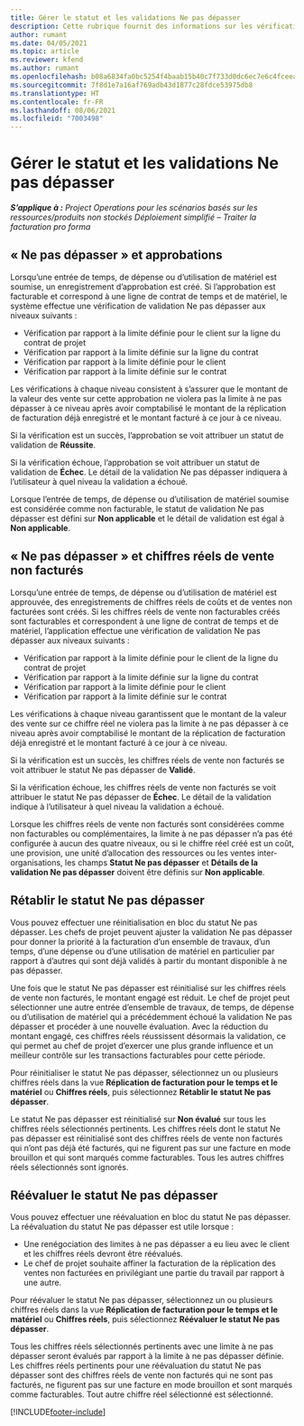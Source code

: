 ```yaml
---
title: Gérer le statut et les validations Ne pas dépasser
description: Cette rubrique fournit des informations sur les vérifications de limite à ne pas dépasser effectués dans Project Operations.
author: rumant
ms.date: 04/05/2021
ms.topic: article
ms.reviewer: kfend
ms.author: rumant
ms.openlocfilehash: b08a6834fa0bc5254f4baab15b40c7f733d0dc6ec7e6c4fceea2836e5e4c656a
ms.sourcegitcommit: 7f8d1e7a16af769adb43d1877c28fdce53975db8
ms.translationtype: HT
ms.contentlocale: fr-FR
ms.lasthandoff: 08/06/2021
ms.locfileid: "7003498"
---
```

# <a name="manage-not-to-exceed-status-and-validations"></a>Gérer le statut et les validations Ne pas dépasser 

_**S’applique à :** Project Operations pour les scénarios basés sur les ressources/produits non stockés Déploiement simplifié – Traiter la facturation pro forma_

## <a name="not-to-exceed-on-approvals"></a>« Ne pas dépasser » et approbations

Lorsqu’une entrée de temps, de dépense ou d’utilisation de matériel est soumise, un enregistrement d’approbation est créé. Si l’approbation est facturable et correspond à une ligne de contrat de temps et de matériel, le système effectue une vérification de validation Ne pas dépasser aux niveaux suivants :

  - Vérification par rapport à la limite définie pour le client sur la ligne du contrat de projet
  - Vérification par rapport à la limite définie sur la ligne du contrat
  - Vérification par rapport à la limite définie pour le client
  - Vérification par rapport à la limite définie sur le contrat

Les vérifications à chaque niveau consistent à s’assurer que le montant de la valeur des vente sur cette approbation ne violera pas la limite à ne pas dépasser à ce niveau après avoir comptabilisé le montant de la réplication de facturation déjà enregistré et le montant facturé à ce jour à ce niveau.

Si la vérification est un succès, l’approbation se voit attribuer un statut de validation de **Réussite**.

Si la vérification échoue, l’approbation se voit attribuer un statut de validation de **Échec**. Le détail de la validation Ne pas dépasser indiquera à l’utilisateur à quel niveau la validation a échoué.

Lorsque l’entrée de temps, de dépense ou d’utilisation de matériel soumise est considérée comme non facturable, le statut de validation Ne pas dépasser est défini sur **Non applicable** et le détail de validation est égal à **Non applicable**.

## <a name="not-to-exceed-on-unbilled-sales-actuals"></a>« Ne pas dépasser » et chiffres réels de vente non facturés

Lorsqu’une entrée de temps, de dépense ou d’utilisation de matériel est approuvée, des enregistrements de chiffres réels de coûts et de ventes non facturées sont créés. Si les chiffres réels de vente non facturables créés sont facturables et correspondent à une ligne de contrat de temps et de matériel, l’application effectue une vérification de validation Ne pas dépasser aux niveaux suivants :

  - Vérification par rapport à la limite définie pour le client de la ligne du contrat de projet
  - Vérification par rapport à la limite définie sur la ligne du contrat
  - Vérification par rapport à la limite définie pour le client
  - Vérification par rapport à la limite définie sur le contrat

Les vérifications à chaque niveau garantissent que le montant de la valeur des vente sur ce chiffre réel ne violera pas la limite à ne pas dépasser à ce niveau après avoir comptabilisé le montant de la réplication de facturation déjà enregistré et le montant facturé à ce jour à ce niveau.

Si la vérification est un succès, les chiffres réels de vente non facturés se voit attribuer le statut Ne pas dépasser de **Validé**.

Si la vérification échoue, les chiffres réels de vente non facturés se voit attribuer le statut Ne pas dépasser de **Échec**. Le détail de la validation indique à l’utilisateur à quel niveau la validation a échoué.

Lorsque les chiffres réels de vente non facturés sont considérées comme non facturables ou complémentaires, la limite à ne pas dépasser n’a pas été configurée à aucun des quatre niveaux, ou si le chiffre réel créé est un coût, une provision, une unité d’allocation des ressources ou les ventes inter-organisations, les champs **Statut Ne pas dépasser** et **Détails de la validation Ne pas dépasser** doivent être définis sur **Non applicable**.

## <a name="reset-the-not-to-exceed-status"></a>Rétablir le statut Ne pas dépasser

Vous pouvez effectuer une réinitialisation en bloc du statut Ne pas dépasser. Les chefs de projet peuvent ajuster la validation Ne pas dépasser pour donner la priorité à la facturation d’un ensemble de travaux, d’un temps, d’une dépense ou d’une utilisation de matériel en particulier par rapport à d’autres qui sont déjà validés à partir du montant disponible à ne pas dépasser.

Une fois que le statut Ne pas dépasser est réinitialisé sur les chiffres réels de vente non facturés, le montant engagé est réduit. Le chef de projet peut sélectionner une autre entrée d’ensemble de travaux, de temps, de dépense ou d’utilisation de matériel qui a précédemment échoué la validation Ne pas dépasser et procéder à une nouvelle évaluation. Avec la réduction du montant engagé, ces chiffres réels réussissent désormais la validation, ce qui permet au chef de projet d’exercer une plus grande influence et un meilleur contrôle sur les transactions facturables pour cette période.

Pour réinitialiser le statut Ne pas dépasser, sélectionnez un ou plusieurs chiffres réels dans la vue **Réplication de facturation pour le temps et le matériel** ou **Chiffres réels**, puis sélectionnez **Rétablir le statut Ne pas dépasser**.

Le statut Ne pas dépasser est réinitialisé sur **Non évalué** sur tous les chiffres réels sélectionnés pertinents. Les chiffres réels dont le statut Ne pas dépasser est réinitialisé sont des chiffres réels de vente non facturés qui n’ont pas déjà été facturés, qui ne figurent pas sur une facture en mode brouillon et qui sont marqués comme facturables. Tous les autres chiffres réels sélectionnés sont ignorés.

## <a name="reevaluate-not-to-exceed-status"></a>Réévaluer le statut Ne pas dépasser

Vous pouvez effectuer une réévaluation en bloc du statut Ne pas dépasser. La réévaluation du statut Ne pas dépasser est utile lorsque :

  - Une renégociation des limites à ne pas dépasser a eu lieu avec le client et les chiffres réels devront être réévalués.
  - Le chef de projet souhaite affiner la facturation de la réplication des ventes non facturées en privilégiant une partie du travail par rapport à une autre.

Pour réévaluer le statut Ne pas dépasser, sélectionnez un ou plusieurs chiffres réels dans la vue **Réplication de facturation pour le temps et le matériel** ou **Chiffres réels**, puis sélectionnez **Réévaluer le statut Ne pas dépasser**.

Tous les chiffres réels sélectionnés pertinents avec une limite à ne pas dépasser seront évalués par rapport à la limite à ne pas dépasser définie. Les chiffres réels pertinents pour une réévaluation du statut Ne pas dépasser sont des chiffres réels de vente non facturés qui ne sont pas facturés, ne figurent pas sur une facture en mode brouillon et sont marqués comme facturables. Tout autre chiffre réel sélectionné est sélectionné.


[!INCLUDE[footer-include](../../includes/footer-banner.md)]
